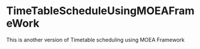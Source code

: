 # TimeTableScheduleUsingMOEAFrameWork
This is another version of Timetable scheduling using MOEA Framework
